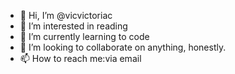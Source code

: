 - 👋 Hi, I’m @vicvictoriac
- 👀 I’m interested in reading
- 🌱 I’m currently learning to code
- 💞️ I’m looking to collaborate on anything, honestly.
- 📫 How to reach me:via email

<!---
vicvictoriac/vicvictoriac is a ✨ special ✨ repository because its `README.md` (this file) appears on your GitHub profile.
You can click the Preview link to take a look at your changes.
--->
